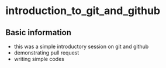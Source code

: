 # introduction_to_git_and_github
## Basic information
<ul>
  <li>this was a simple introductory session on git and github</li>
  <li>demonstrating pull request</li>
  <li>writing simple codes</li>
</ul>
